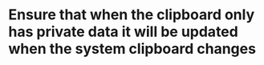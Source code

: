 # Ensure that when the clipboard only has private data it will be updated when the system clipboard changes
